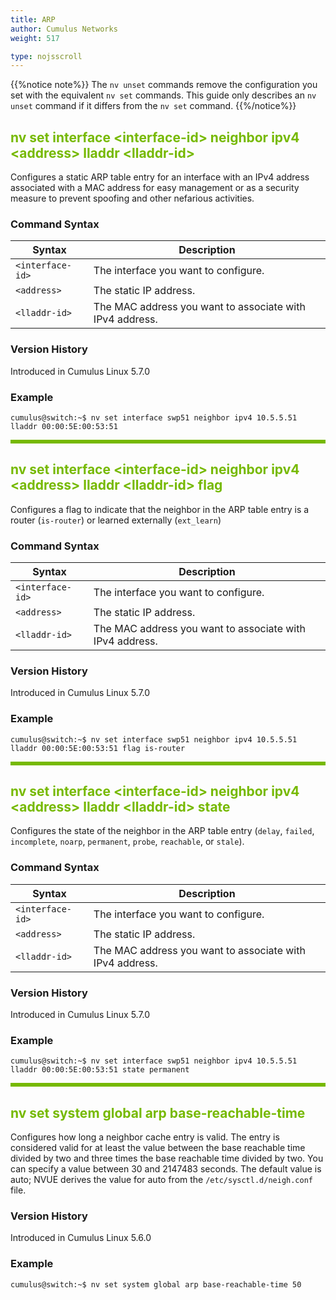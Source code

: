 ```yaml
---
title: ARP
author: Cumulus Networks
weight: 517

type: nojsscroll
---
```

<style>
h { color: RGB(118,185,0)}
</style>
{{%notice note%}}
The `nv unset` commands remove the configuration you set with the equivalent `nv set` commands. This guide only describes an `nv unset` command if it differs from the `nv set` command.
{{%/notice%}}

## <h>nv set interface \<interface-id\> neighbor ipv4 \<address\> lladdr \<lladdr-id\></h>

Configures a static ARP table entry for an interface with an IPv4 address associated with a MAC address for easy management or as a security measure to prevent spoofing and other nefarious activities.

### Command Syntax

| Syntax |  Description   |
| ---------  | -------------- |
| `<interface-id>` |  The interface you want to configure. |
| `<address>` |  The static IP address. |
| `<lladdr-id>` |  The MAC address you want to associate with IPv4 address. |

### Version History

Introduced in Cumulus Linux 5.7.0

### Example

```
cumulus@switch:~$ nv set interface swp51 neighbor ipv4 10.5.5.51 lladdr 00:00:5E:00:53:51
```

<HR STYLE="BORDER: DASHED RGB(118,185,0) 0.5PX;BACKGROUND-COLOR: RGB(118,185,0);HEIGHT: 4.0PX;"/>

## <h>nv set interface \<interface-id\> neighbor ipv4 \<address\> lladdr \<lladdr-id\> flag</h>

Configures a flag to indicate that the neighbor in the ARP table entry is a router (`is-router`) or learned externally (`ext_learn`)

### Command Syntax

| Syntax |  Description   |
| ---------  | -------------- |
| `<interface-id>` |  The interface you want to configure. |
| `<address>` |   The static IP address. |
| `<lladdr-id>` |  The MAC address you want to associate with IPv4 address. |

### Version History

Introduced in Cumulus Linux 5.7.0

### Example

```
cumulus@switch:~$ nv set interface swp51 neighbor ipv4 10.5.5.51 lladdr 00:00:5E:00:53:51 flag is-router
```

<HR STYLE="BORDER: DASHED RGB(118,185,0) 0.5PX;BACKGROUND-COLOR: RGB(118,185,0);HEIGHT: 4.0PX;"/>

## <h>nv set interface \<interface-id\> neighbor ipv4 \<address\> lladdr \<lladdr-id\> state</h>

Configures the state of the neighbor in the ARP table entry (`delay`, `failed`, `incomplete`, `noarp`, `permanent`, `probe`, `reachable`, or `stale`).

### Command Syntax

| Syntax |  Description   |
| ---------  | -------------- |
| `<interface-id>` |  The interface you want to configure. |
| `<address>` |  The static IP address. |
| `<lladdr-id>` |  The MAC address you want to associate with IPv4 address. |

### Version History

Introduced in Cumulus Linux 5.7.0

### Example

```
cumulus@switch:~$ nv set interface swp51 neighbor ipv4 10.5.5.51 lladdr 00:00:5E:00:53:51 state permanent
```

<HR STYLE="BORDER: DASHED RGB(118,185,0) 0.5PX;BACKGROUND-COLOR: RGB(118,185,0);HEIGHT: 4.0PX;"/>

## <h>nv set system global arp base-reachable-time</h>

Configures how long a neighbor cache entry is valid. The entry is considered valid for at least the value between the base reachable time divided by two and three times the base reachable time divided by two. You can specify a value between 30 and 2147483 seconds. The default value is auto; NVUE derives the value for auto from the `/etc/sysctl.d/neigh.conf` file.

### Version History

Introduced in Cumulus Linux 5.6.0

### Example

```
cumulus@switch:~$ nv set system global arp base-reachable-time 50
```
